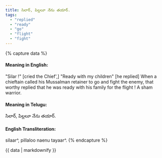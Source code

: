 ```yaml
---
title: సిలార్, పిల్లలూ నేను తయార్.
tags:
  - "replied"
  - "ready"
  - "go"
  - "flight"
  - "fight"
---
```


{% capture data %}
#### Meaning in English:
"Silar !" [cried the Chief',] "Ready with my children" [he replied]
When a chieftain called his Mussalman retainer to go and fight the enemy, that worthy replied that he was ready with his family for the flight !
A sham warrior.

#### Meaning in Telugu:
సిలార్, పిల్లలూ నేను తయార్.

#### English Transliteration:
silaar^, pillaloo naenu tayaar^.
{% endcapture %}

{{ data | markdownify }}

